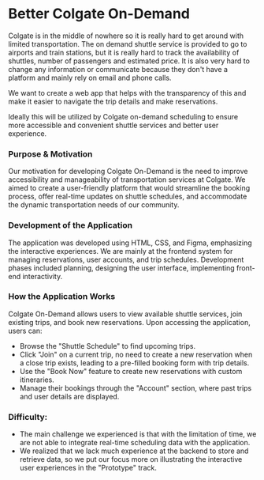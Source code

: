 # Better Colgate On-Demand

Colgate is in the middle of nowhere so it is really hard to get around with limited
 transportation. The on demand shuttle service is provided to go to airports and 
 train stations, but it is really hard to track the availability of shuttles,
 number of passengers and estimated price. It is also very hard to change any 
 information or communicate because they don't have a platform and mainly rely on 
 email and phone calls. 

 We want to create a web app that helps with the transparency of this and make it
 easier to navigate the trip details and make reservations.

 Ideally this will be utilized by Colgate on-demand scheduling to ensure more 
 accessible and convenient shuttle services and better 
 user experience. 

### Purpose & Motivation
Our motivation for developing Colgate On-Demand is the need to improve accessibility and manageability of transportation services at Colgate. We aimed to create a user-friendly platform that would streamline the booking process, offer real-time updates on shuttle schedules, and accommodate the dynamic transportation needs of our community.

### Development of the Application
The application was developed using HTML, CSS, and Figma, emphasizing the interactive experiences. We are mainly at the frontend system for managing reservations, user accounts, and trip schedules. Development phases included planning, designing the user interface, implementing front-end interactivity. 

### How the Application Works
Colgate On-Demand allows users to view available shuttle services, join 
existing trips, and book new reservations. Upon accessing the application, 
users can:

- Browse the "Shuttle Schedule" to find upcoming trips.
- Click "Join" on a current trip, no need to create a new reservation when a close trip exists, leading to a pre-filled booking form with trip details.
- Use the "Book Now" feature to create new reservations with custom itineraries.
- Manage their bookings through the "Account" section, where past trips and user details are displayed.

### Difficulty: 
- The main challenge we experienced is that with the limitation of time, we are not 
able to integrate real-time scheduling data with the application.
- We realized that we lack much experience at the backend to store and retrieve data, so we put our focus more on illustrating the interactive user experiences in the "Prototype" track. 

